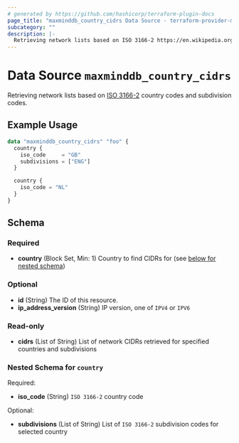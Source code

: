 ```yaml
---
# generated by https://github.com/hashicorp/terraform-plugin-docs
page_title: "maxminddb_country_cidrs Data Source - terraform-provider-maxminddb"
subcategory: ""
description: |-
  Retrieving network lists based on ISO 3166-2 https://en.wikipedia.org/wiki/ISO_3166-2 country codes and subdivision codes.
---
```


# Data Source `maxminddb_country_cidrs`

Retrieving network lists based on [ISO 3166-2](https://en.wikipedia.org/wiki/ISO_3166-2) country codes and subdivision codes.

## Example Usage

```terraform
data "maxminddb_country_cidrs" "foo" {
  country {
    iso_code     = "GB"
    subdivisions = ["ENG"]
  }

  country {
    iso_code = "NL"
  }
}
```

<!-- schema generated by tfplugindocs -->
## Schema

### Required

- **country** (Block Set, Min: 1) Country to find CIDRs for (see [below for nested schema](#nestedblock--country))

### Optional

- **id** (String) The ID of this resource.
- **ip_address_version** (String) IP version, one of `IPV4` or `IPV6`

### Read-only

- **cidrs** (List of String) List of network CIDRs retrieved for specified countries and subdivisions

<a id="nestedblock--country"></a>
### Nested Schema for `country`

Required:

- **iso_code** (String) `ISO 3166-2` country code

Optional:

- **subdivisions** (List of String) List of `ISO 3166-2` subdivision codes for selected country


